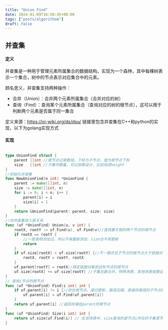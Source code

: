 ```yaml
---
title: "Union Find"
date: 2024-01-09T16:50:45+08:00
tags: ["posts/algorithom"]
draft: false
---
```


## 并查集

#### 定义

并查集是一种用于管理元素所属集合的数据结构，实现为一个森林，其中每棵树表示一个集合，树中的节点表示对应集合中的元素。

顾名思义，并查集支持两种操作：

- 合并（Union）：合并两个元素所属集合（合并对应的树）
- 查询（Find）：查询某个元素所属集合（查询对应的树的根节点），这可以用于判断两个元素是否属于同一集合

定义来源：https://oi-wiki.org/ds/dsu/ 链接里包含并查集在C++和python的实现，以下为golang实现方式

#### 实现

```go

type UnionFind struct {
	parent []int //根节点记录数组，下标为子节点，值为根节点下标
	size   []int //子集中数量，可以按需设计，比如改成height
}
//初始化并查集
func NewUnionFind(n int) *UnionFind {
	parent := make([]int, n)
	size := make([]int, n)
	for i := 0; i < n; i++ {
		parent[i] = i
		size[i] = 1
	}
	return &UnionFind{parent: parent, size: size}
}
//向并查集放入新关系
func (uf *UnionFind) Union(u, v int) {
	rootX, rootY := uf.Find(u), uf.Find(v)//查找要关联的两个节点的根节点
	if rootX == rootY {
		//一致表明添加过，所以不再重新添加，size也不用更新
		return
	}
	if uf.size[rootX] < uf.size[rootY] {//不一致并且子节点的根节点大于链接对象根节点的，将该节点的根节点作为共同的根节点，切换关系
		rootX, rootY = rootY, rootX
	}
	uf.parent[rootY] = rootX//绑定链接对象到目标节点的根节点
	uf.size[rootX] += uf.size[rootY] //子集总数合并，特殊场景，其他场景按需设计
}
// 查找i节点的根节点
func (uf *UnionFind) Find(i int) int {
	if uf.parent[i] != i {//存在根节点，递归更新，路径压缩，直接将路径的子节点的父节点指向根节点
		uf.parent[i] = uf.Find(uf.parent[i])
	}
	return uf.parent[i] //返回存储在parent的根节点
}
func (uf *UnionFind) Size(i int) int {
	return uf.size[uf.Find(i)] // 在该场景中，size查询的是节点i所在的子集里节点的总数
}
```

